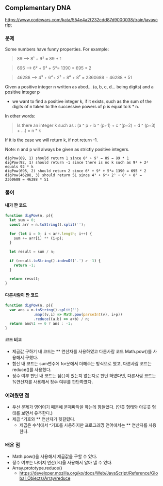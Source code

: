## Complementary DNA
https://www.codewars.com/kata/554e4a2f232cdd87d9000038/train/javascript

### 문제
Some numbers have funny properties. For example:

> 89 --> 8¹ + 9² = 89 * 1

> 695 --> 6² + 9³ + 5⁴= 1390 = 695 * 2

> 46288 --> 4³ + 6⁴+ 2⁵ + 8⁶ + 8⁷ = 2360688 = 46288 * 51

Given a positive integer n written as abcd... (a, b, c, d... being digits) and a positive integer p

- we want to find a positive integer k, if it exists, such as the sum of the digits of n taken to the successive powers of p is equal to k * n.

In other words:

> Is there an integer k such as : (a ^ p + b ^ (p+1) + c ^(p+2) + d ^ (p+3) + ...) = n * k

If it is the case we will return k, if not return -1.

Note: n and p will always be given as strictly positive integers.
```
digPow(89, 1) should return 1 since 8¹ + 9² = 89 = 89 * 1
digPow(92, 1) should return -1 since there is no k such as 9¹ + 2² equals 92 * k
digPow(695, 2) should return 2 since 6² + 9³ + 5⁴= 1390 = 695 * 2
digPow(46288, 3) should return 51 since 4³ + 6⁴+ 2⁵ + 8⁶ + 8⁷ = 2360688 = 46288 * 51
```

### 풀이
#### 내가 짠 코드
```javascript
function digPow(n, p){
  let sum = 0;
  const arr = n.toString().split('');
  
  for (let i = 0; i < arr.length; i++) {
    sum += arr[i] ** (i+p);
  }
  
  let result = sum / n;
  
  if (result.toString().indexOf('.') > -1) {
    return -1;
  }
  
  return result;
}
```

#### 다른사람이 짠 코드
```javascript
function digPow(n, p){
  var ans = n.toString().split('')
             .map((v,i) => Math.pow(parseInt(v), i+p))
             .reduce((a,b) => a+b) / n;
  return ans%1 == 0 ? ans : -1;
}
```

#### 코드 비교
- 제곱값 구하기
내 코드는 ** 연산자를 사용하였고 다른사람 코드 Math.pow()를 사용해서 구했다. 
- 합산
내 코드는 sum변수에 for문에서 더해주는 방식으로 했고, 다른사람 코드는 reduce()를 사용했다.  
- 정수 여부 판단
내 코드는 점(.)이 있는지 없는지로 판단 하였다면, 다른사람 코드는 %연산자를 사용해서 정수 여부를 판단하였다.  

### 어려웠던 점
- 우선 문제가 영어이기 때문에 문제파악을 하는데 힘들었다. (인풋 형태와 아웃풋 형태를 보면서 유추한다.)
- 제곱 ^기호와 ** 연산자가 헷갈렸다.
  - 제곱은 수식에서 ^기호를 사용하지만 프로그래밍 언어에서는 ** 연산자를 사용한다.

### 배운 점 
- Math.pow()을 사용해서 제곱값을 구할 수 있다.
- 정수 여부는 나머지 연산(%)울 사용해서 알아 낼 수 있다. 
- Array.prototype.reduce()
  - https://developer.mozilla.org/ko/docs/Web/JavaScript/Reference/Global_Objects/Array/reduce
